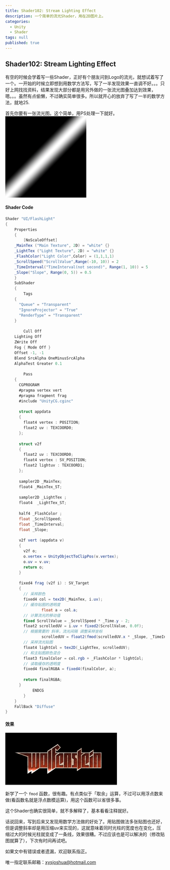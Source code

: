 ```yaml
---
title: Shader102: Stream Lighting Effect
description: 一个简单的流光Shader，用在2D图片上。
categories:
  - Unity
  - Shader
tags: null
published: true
---
```


## Shader102: Stream Lighting Effect

有空的时候会学着写一些Shader，正好有个朋友问到Logo的流光，就想试着写了一个。一开始的时候立即想到用数学方法写，写了一半发现效果一直调不好。。。只好上网找找资料，结果发现大部分都是用另外做的一张流光图叠加达到效果，嗯。。。虽然有点偷懒，不过确实简单很多。所以就开心的放弃了写了一半的数学方法，就地25.

首先你要有一张流光图。这个简单，用PS处理一下就好。
![流光图](https://raw.githubusercontent.com/XJoshua/XJoshua.github.io/master/_posts/Image/2018-07-13-StreamLight.png)

#### Shader Code

```csharp
Shader "UI/FlashLight" 
{
	Properties 
	{
		[NoScaleOffset] 
    _MainTex ("Main Texture", 2D) = "white" {}
    _LightTex ("Light Texture", 2D) = "white" {}
    _FlashColor("Light Color",Color) = (1,1,1,1)
    _ScrollSpeed("ScrollValue",Range(-10, 10)) = 2
    _TimeInterval("TimeInterval(not second)", Range(1, 10)) = 5
    _Slope("Slope", Range(0, 5)) = 0.5
	}
	SubShader 
	{
		Tags
    {
      "Queue" = "Transparent"
      "IgnoreProjector" = "True"
      "RenderType" = "Transparent"
    }

		Cull Off
    Lighting Off
    ZWrite Off
    Fog { Mode Off }
    Offset -1, -1
    Blend SrcAlpha OneMinusSrcAlpha 
    AlphaTest Greater 0.1

		Pass
    {
      CGPROGRAM
      #pragma vertex vert
      #pragma fragment frag
      #include "UnityCG.cginc"

      struct appdata
      {
        float4 vertex : POSITION;
        float2 uv : TEXCOORD0;
      };

      struct v2f
      {
        float2 uv : TEXCOORD0;
        float4 vertex : SV_POSITION;
        float2 lightuv : TEXCOORD1;
      };

      sampler2D _MainTex;
      float4 _MainTex_ST;

      sampler2D _LightTex ;
      float4  _LightTex_ST;

      half4 _FlashColor ;
      float _ScrollSpeed;
      float _TimeInterval;
      float _Slope;

      v2f vert (appdata v)
      {
        v2f o;
        o.vertex = UnityObjectToClipPos(v.vertex);
        o.uv = v.uv;
        return o;
      }

      fixed4 frag (v2f i) : SV_Target
      {
        // 采样颜色
        fixed4 col = tex2D(_MainTex, i.uv);
        // 缓存贴图的透明度
				float a = col.a;
        // 计算流光的移动值
        fixed ScrollValue = _ScrollSpeed * _Time.y - 2;
        float2 scrolledUV = i.uv + fixed2(ScrollValue, 0.0f);
        // 根据需要的 斜率，流光间隔 调整采样坐标
				scrolledUV = float2(fmod(scrolledUV.x * _Slope, _TimeInterval), scrolledUV.y);
        // 采样流光贴图
        float4 lightCol = tex2D(_LightTex, scrolledUV);
        // 和主贴图颜色混合
        float3 finalColor = col.rgb + _FlashColor * lightCol;
        // 读取缓存的透明度
        fixed4 finalRGBA = fixed4(finalColor, a);
                
        return finalRGBA;
      }
			ENDCG
		}
	}
	FallBack "Diffuse"
}
```

#### 效果

![Stream Light Effect](https://raw.githubusercontent.com/XJoshua/XJoshua.github.io/master/_posts/Image/2018-07-13-StreamLightEffect.gif)

新学了一个 `fmod` 函数，很有趣。有点类似于「取余」运算，不过可以用浮点数来做(看函数名就是浮点数模运算)，用这个函数可以省很多事。

这个Shader也确实很简单，就不多解释了，基本看看注释就好。

话说回来，写到后来又发现用数学方法做的好处了。用贴图做法多张贴图也还好，但是调整斜率却是用压缩uv来实现的，这就意味着同时光柱的宽度也在变化，压缩过大的时候光柱就变成了一条线，效果很糟。不过应该也是可以解决的（修改贴图就算了），下次有时间再试吧。

如果文中有错误或者遗漏，欢迎联系指正。

唯一指定联系邮箱：xysjoshua@hotmail.com
